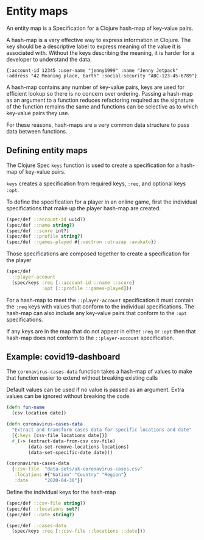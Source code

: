 # Entity maps
An entity map is a Specification for a Clojure hash-map of key-value pairs.

A hash-map is a very effective way to express information in Clojure.  The key should be a descriptive label to express meaning of the value it is associated with.  Without the keys describing the meaning, it is harder for a developer to understand the data.

```eval-clojure
{:account-id 12345 :user-name "jenny1999" :name "Jenny Jetpack" :address "42 Meaning place, Earth" :social-security "ABC-123-45-6789"}
```

A hash-map contains any number of key-value pairs, keys are used for efficient lookup so there is no concern over ordering.  Passing a hash-map as an argument to a function reduces refactoring required as the signature of the function remains the same and functions can be selective as to which key-value pairs they use.

For these reasons, hash-maps are a very common data structure to pass data between functions.

## Defining entity maps
The Clojure Spec `keys` function is used to create a specification for a hash-map of key-value pairs.

`keys` creates a specification from required keys, `:req`, and optional keys `:opt`.

To define the specification for a player in an online game, first the individual specifications that make up the player hash-map are created.
```clojure
(spec/def ::account-id uuid?)
(spec/def ::name string?)
(spec/def ::score int?)
(spec/def ::profile string?)
(spec/def ::games-played #{:vectron :utrazap :avakato})
```

Those specifications are composed together to create a specification for the player

```clojure
(spec/def
  ::player-account
  (spec/keys :req [::account-id ::name ::score]
             :opt [::profile ::games-played]))
```

For a hash-map to meet the `::player-account` specification it must contain the `:req` keys with values that conform to the individual specifications.  The hash-map can also include any key-value pairs that conform to the `:opt` specifications.

If any keys are in the map that do not appear in either `:req` or `:opt` then that hash-map does not conform to the `::player-account` specification.


## Example: covid19-dashboard
The `coronavirus-cases-data` function takes a hash-map of values to make that function easier to extend without breaking existing calls

Default values can be used if no value is passed as an argument. Extra values can be ignored without breaking the code.

```clojure
(defn fun-name
  [csv location date])

(defn coronavirus-cases-data
  "Extract and transform cases data for specific locations and date"
  [{:keys [csv-file locations date]}]
  #_(-> (extract-data-from-csv csv-file)
        (data-set-remove-locations locations)
        (data-set-specific-date date)))

(coronavirus-cases-data
  {:csv-file  "data-sets/uk-coronavirus-cases.csv"
   :locations #{"Nation" "Country" "Region"}
   :date      "2020-04-30"})
```

Define the individual keys for the hash-map

```clojure
(spec/def ::csv-file string?)
(spec/def ::locations set?)
(spec/def ::date string?)
```

```clojure
(spec/def ::cases-data
  (spec/keys :req [::csv-file ::locations ::date]))
```
